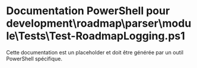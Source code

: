 # Documentation PowerShell pour development\roadmap\parser\module\Tests\Test-RoadmapLogging.ps1

Cette documentation est un placeholder et doit être générée par un outil PowerShell spécifique.
